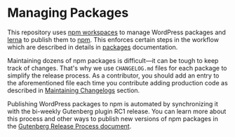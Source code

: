 # Managing Packages

This repository uses [npm workspaces](https://docs.npmjs.com/cli/v10/using-npm/workspaces) to manage WordPress packages and [lerna](https://lerna.js.org/) to publish them to [npm](https://www.npmjs.com/). This enforces certain steps in the workflow which are described in details in [packages](https://github.com/WordPress/gutenberg/blob/HEAD/packages/README.md) documentation.

Maintaining dozens of npm packages is difficult—it can be tough to keep track of changes. That's why we use `CHANGELOG.md` files for each package to simplify the release process. As a contributor, you should add an entry to the aforementioned file each time you contribute adding production code as described in [Maintaining Changelogs](https://github.com/WordPress/gutenberg/blob/HEAD/packages/README.md#maintaining-changelogs) section.

Publishing WordPress packages to npm is automated by synchronizing it with the bi-weekly Gutenberg plugin RC1 release. You can learn more about this process and other ways to publish new versions of npm packages in the [Gutenberg Release Process document](/docs/contributors/code/release.md#packages-releases-to-npm-and-wordpress-core-updates).
